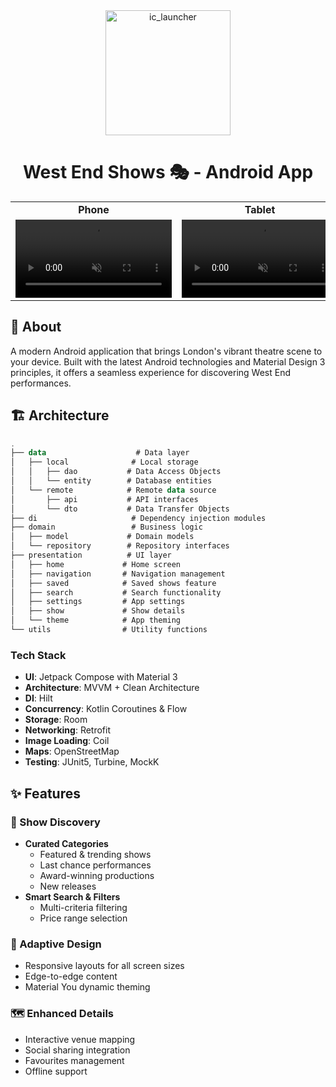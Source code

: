 <div align="center">
  <img src="https://github.com/user-attachments/assets/26586094-6b53-4f27-9a6e-efef3f1bf1df" alt="ic_launcher" width="200">
  
  <h1>West End Shows 🎭 - Android App</h1>
</div>

<div align="center">
  <table>
    <tr>
      <td align="center"><strong>Phone</strong></td>
      <td align="center"><strong>Tablet</strong></td>
    </tr>
    <tr>
      <td>
        <video src="https://github.com/user-attachments/assets/a24b2e19-b094-4438-bd9f-6b8e455bf4c5" 
               controls muted width="250"
               alt="Phone Demo">
        </video>
      </td>
      <td>
        <video src="https://github.com/user-attachments/assets/6d1c4fc3-f2f5-4f3b-a9ed-0992875c028e" 
               controls muted width="250"
               alt="Tablet Demo">
        </video>
      </td>
    </tr>
  </table>
</div>

## 🎯 About

A modern Android application that brings London's vibrant theatre scene to your device. Built with the latest Android technologies and Material Design 3 principles, it offers a seamless experience for discovering West End performances.

## 🏗️ Architecture

```kotlin
.
├── data                    # Data layer
│   ├── local              # Local storage
│   │   ├── dao           # Data Access Objects
│   │   └── entity        # Database entities
│   └── remote            # Remote data source
│       ├── api           # API interfaces
│       └── dto           # Data Transfer Objects
├── di                     # Dependency injection modules
├── domain                 # Business logic
│   ├── model             # Domain models
│   └── repository        # Repository interfaces
├── presentation          # UI layer
│   ├── home             # Home screen
│   ├── navigation       # Navigation management
│   ├── saved            # Saved shows feature
│   ├── search           # Search functionality
│   ├── settings         # App settings
│   ├── show             # Show details
│   └── theme            # App theming
└── utils                # Utility functions
```

### Tech Stack
- **UI**: Jetpack Compose with Material 3
- **Architecture**: MVVM + Clean Architecture
- **DI**: Hilt
- **Concurrency**: Kotlin Coroutines & Flow
- **Storage**: Room
- **Networking**: Retrofit
- **Image Loading**: Coil
- **Maps**: OpenStreetMap
- **Testing**: JUnit5, Turbine, MockK

## ✨ Features

### 🎪 Show Discovery
- **Curated Categories**
  - Featured & trending shows
  - Last chance performances
  - Award-winning productions
  - New releases
- **Smart Search & Filters**
  - Multi-criteria filtering
  - Price range selection

### 📱 Adaptive Design
- Responsive layouts for all screen sizes
- Edge-to-edge content
- Material You dynamic theming

### 🗺️ Enhanced Details
- Interactive venue mapping
- Social sharing integration
- Favourites management
- Offline support
